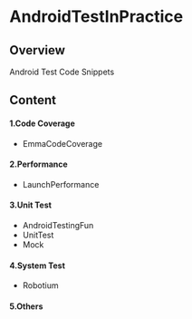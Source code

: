 AndroidTestInPractice
=====================

## Overview
Android Test Code Snippets

## Content

#### 1.Code Coverage

- EmmaCodeCoverage

#### 2.Performance

- LaunchPerformance

#### 3.Unit Test

- AndroidTestingFun
- UnitTest
- Mock

#### 4.System Test

- Robotium

#### 5.Others




